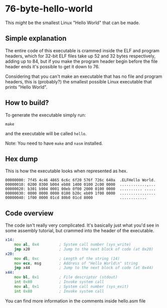 # 76-byte-hello-world
This *might* be the smallest Linux "Hello World" that can be made.

## Simple explanation 
The entire code of this executable is crammed inside the ELF and program headers, which for 32-bit ELF files take up 52 and 32 bytes respectively, adding up to 84, but if you make the program header begin before the file header ends it's possible to get it down to 76. 

Considering that you can't make an executable that has no file and program headers, this is (probably?) the smallest possible Linux executable that prints "Hello World".

## How to build?
To generate the executable simply run:
```
make
```
and the executable will be called `hello`. 

Note: You need to have `make` and `nasm` installed.

## Hex dump
This is how the executable looks when represented as hex.
```
00000000: 7f45 4c46 4865 6c6c 6f20 576f 726c 640a  .ELFHello World.
00000010: 0200 0300 b004 eb08 1400 0100 2c00 0000  ............,...
00000020: b301 b904 0001 00eb 0f00 2000 0100 0000  .......... .....
00000030: 0000 0000 0000 0100 b20c eb09 1f00 0000  ................
00000040: 1f00 0000 01cd 80b0 01cd 8000            ............
```

## Code overview
The code isn't really very complicated. It's basically just what you'd see in some assembly tutorial, but crammed into the header of the executable.
```asm
x14:
    mov al, 0x4         ; System call number (sys_write)
    jmp x20             ; Jump to the next block of code (at 0x20)
x20:
    mov dl, 0xc         ; Length of the string (14)
    mov ecx, msg        ; Address of "Hello World\n" string
    jmp x44             ; Jump to the next block of code (at 0x44)
x44:
    mov bl, 0x1         ; File descriptor (stdout)
    int 0x80            ; Invoke system call
    mov al, 0x1         ; System call number (sys_exit)
    int 0x80            ; Invoke system call
```
You can find more information in the comments inside hello.asm file
